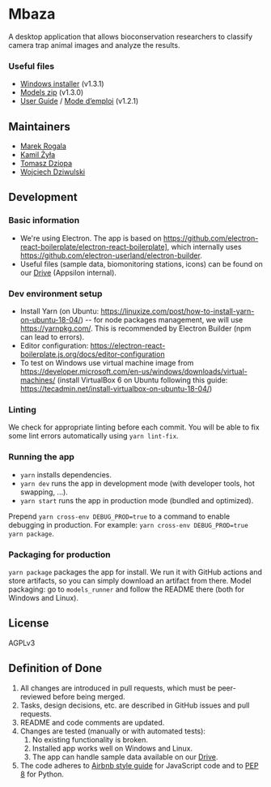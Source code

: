 # Mbaza

A desktop application that allows bioconservation researchers to classify camera trap animal images and analyze the results.

### Useful files

* [Windows installer](https://github.com/Appsilon/mbaza/releases/download/v1.3.1/Mbaza.AI.Setup.1.3.1.exe) (v1.3.1)
* [Models zip](https://drive.google.com/file/d/14piQssz64jlgS31FtMy9x0L3soJAiZ5T/view?usp=sharing) (v1.3.0)
* [User Guide](https://github.com/Appsilon/mbaza/releases/download/v1.2.1/Mbaza.AI.user.guide.v1-2-1.EN.pdf)
  / [Mode d’emploi](https://github.com/Appsilon/mbaza/releases/download/v1.2.1/Mbaza.AI.user.guide.v1-2-1.FR.pdf) (v1.2.1)

## Maintainers

- [Marek Rogala](https://github.com/marekrogala)
- [Kamil Żyła](https://github.com/kamilzyla)
- [Tomasz Dziopa](https://github.com/tomecki)
- [Wojciech Dziwulski](https://github.com/wojdziw)

## Development

### Basic information

- We're using Electron. The app is based on https://github.com/electron-react-boilerplate/electron-react-boilerplate], which internally uses https://github.com/electron-userland/electron-builder.
- Useful files (sample data, biomonitoring stations, icons) can be found on our [Drive](https://drive.google.com/drive/folders/1eQWuf5WCT429xogQ2HiZqapehvweAtxP) (Appsilon internal).

### Dev environment setup

- Install Yarn (on Ubuntu: https://linuxize.com/post/how-to-install-yarn-on-ubuntu-18-04/) -- for node packages management, we will use https://yarnpkg.com/. This is recommended by Electron Builder (npm can lead to errors).
- Editor configuration: https://electron-react-boilerplate.js.org/docs/editor-configuration
- To test on Windows use virtual machine image from https://developer.microsoft.com/en-us/windows/downloads/virtual-machines/ (install VirtualBox 6 on Ubuntu following this guide: https://tecadmin.net/install-virtualbox-on-ubuntu-18-04/)

### Linting

We check for appropriate linting before each commit. You will be able to fix some lint errors automatically using `yarn lint-fix`.

### Running the app

- `yarn` installs dependencies.
- `yarn dev` runs the app in development mode (with developer tools, hot swapping, ...).
- `yarn start` runs the app in production mode (bundled and optimized).

Prepend `yarn cross-env DEBUG_PROD=true` to a command to enable debugging in production.
For example: `yarn cross-env DEBUG_PROD=true yarn package`.

### Packaging for production

`yarn package` packages the app for install. We run it with GitHub actions and store artifacts, so you can simply download an artifact from there.
Model packaging: go to `models_runner` and follow the README there (both for Windows and Linux).

## License

AGPLv3

## Definition of Done

1. All changes are introduced in pull requests,
which must be peer-reviewed before being merged.
2. Tasks, design decisions, etc. are described in GitHub issues and pull requests.
3. README and code comments are updated.
4. Changes are tested (manually or with automated tests):
    1. No existing functionality is broken.
    2. Installed app works well on Windows and Linux.
    3. The app can handle sample data available on our
    [Drive](https://drive.google.com/drive/folders/1eQWuf5WCT429xogQ2HiZqapehvweAtxP).
5. The code adheres to
[Airbnb style guide](https://github.com/airbnb/javascript) for JavaScript code
and to [PEP 8](https://www.python.org/dev/peps/pep-0008/) for Python.
